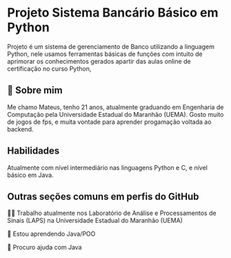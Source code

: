 
# Projeto Sistema Bancário Básico em Python

Projeto é um sistema de gerenciamento de Banco utilizando a linguagem Python, nele usamos ferramentas básicas de funções com intuito de aprimorar os conhecimentos gerados apartir das aulas online de certificação no curso Python,


## 🚀 Sobre mim
Me chamo Mateus, tenho 21 anos, atualmente graduando em Engenharia de Computação pela Universidade Estadual do Maranhão (UEMA). Gosto muito de jogos de fps, e muita vontade para aprender progamação voltada ao backend.


## Habilidades

Atualmente com nível intermediário nas linguagens Python e C, e nível básico em Java.
## Outras seções comuns em perfis do GitHub

👩‍💻 Trabalho atualmente nos Laboratório de Análise e Processamentos de Sinais (LAPS) na Universidade Estadual do Maranhão (UEMA)

🧠 Estou aprendendo Java/POO


🤔 Procuro ajuda com Java


